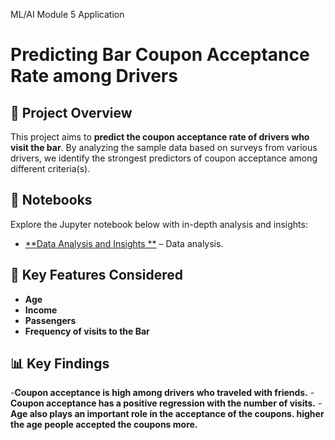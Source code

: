 ML/AI Module 5 Application

# Predicting Bar Coupon Acceptance Rate among Drivers 

## 📌 Project Overview

This project aims to **predict the coupon acceptance rate of drivers who visit the bar**. By analyzing the sample data based on surveys from various drivers, we identify the strongest predictors of coupon acceptance among different criteria(s).


## 📖 Notebooks

Explore the Jupyter notebook below with in-depth analysis and insights:

- [**Data Analysis and Insights **](https://github.com/NiranjanaAnand/MLAI_Mod_5/edit/main/prompt.ipynb) – Data analysis.



## 🔑 Key Features Considered

- **Age** 
- **Income** 
- **Passengers**
- **Frequency of visits to the Bar**

## 📊 Key Findings


-**Coupon acceptance is high among drivers who traveled with friends.**
-**Coupon acceptance has a positive regression with the number of visits.**
-**Age also plays an important role in the acceptance of the coupons. higher the age people accepted the coupons more.**

